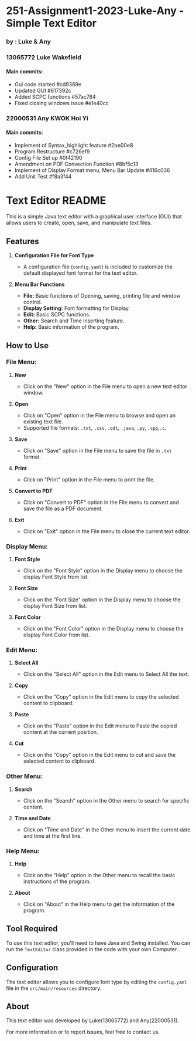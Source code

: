 # 251-Assignment1-2023-Luke-Any - Simple Text Editor

### by : Luke & Any

### **13065772 Luke Wakefield**

#### Main commits:
 - Gui code started #cd9369e
 - Updated GUI #617392c
 - Added SCPC functions #57ac764
 - Fixed closing windows issue #e1e40cc

### **22000531 Any KWOK Hoi Yi**

#### Main commits:
- Implement of Syntax_highlight feature #2be00e8
- Program Restructure #c726ef9
- Config File Set up #0f42190
- Amendment on PDF Convection Function #8bf5c13
- Implement of Display Format menu, Menu Bar Update #416c036
- Add Unit Test #f8a3f44


# Text Editor README

This is a simple Java text editor with a graphical user interface (GUI) that allows users to create, open, save, and manipulate text files. 

## Features

1. **Configuration File for Font Type**
   - A configuration file (`config.yaml`) is included to customize the default displayed font format for the text editor.

2. **Menu Bar Functions**
   - **File:** Basic functions of Opening, saving, printing file and window control.
   - **Display Setting:** Font formatting for Display. 
   - **Edit:** Basic SCPC functions.
   - **Other:** Search and Time inserting feature.
   - **Help:** Basic information of the program. 


## How to Use

### File Menu:
1. **New**
   - Click on the "New" option in the File menu to open a new text editor window.

2. **Open**
   - Click on "Open" option in the File menu to browse and open an existing text file.
   - Supported file formats: `.txt`, `.csv`, `.odt`, `.java`, `.py`, `.cpp`,`.c`.

3. **Save**
   - Click on "Save" option in the File menu to save the file in `.txt` format.

4. **Print**
   - Click on "Print" option in the File menu to print the file.
   
5. **Convert to PDF**
   - Click on "Convert to PDF" option in the File menu to convert and save the file as a PDF document.

7. **Exit**
   - Click on "Exit" option in the File menu to close the current text editor.

### Display Menu:
1. **Font Style**
   - Click on the "Font Style" option in the Display menu to choose the display Font Style from list.

2. **Font Size**
   - Click on the "Font Size" option in the Display menu to choose the display Font Size from list.

3. **Font Color**
   - Click on the "Font Color" option in the Display menu to choose the display Font Color from list.

### Edit Menu:
1. **Select All**
   - Click on the "Select All" option in the Edit menu to Select All the text.

2. **Copy**
   - Click on the "Copy" option in the Edit menu to copy the selected content to clipboard.

3. **Paste**
   - Click on the "Paste" option in the Edit menu to Paste the copied content at the current position.
   
4. **Cut**
   - Click on the "Copy" option in the Edit menu to cut and save the selected content to clipboard. 

### Other Menu:
1. **Search**
   - Click on the "Search" option in the Other menu to search for specific content.

2. **Time and Date**
   - Click on "Time and Date" in the Other menu to insert the current date and time at the first line.

### Help Menu:
1. **Help**
   - Click on the "Help" option in the Other menu to recall the basic instructions of the program.

2. **About**
   - Click on "About" in the Help menu to get the information of the program.


## Tool Required

To use this text editor, you'll need to have Java and Swing installed. 
You can run the `TextEditor` class provided in the code with your own Computer.

## Configuration

The text editor allows you to configure font type by editing the `config.yaml` file in the `src/main/resources` directory.

## About

This text editor was developed by Luke(13065772) and Any(22000531).

For more information or to report issues, feel free to contact us.